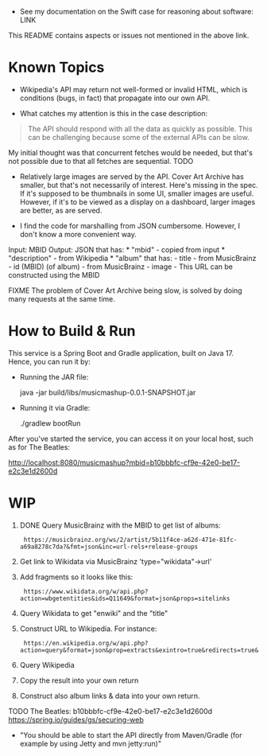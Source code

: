 
* See my documentation on the Swift case for reasoning about software:
LINK

This README contains aspects or issues not mentioned in the above link.

# Known Topics

* Wikipedia's API may return not well-formed or invalid HTML, which is conditions (bugs, in fact) that propagate into our own API.

* What catches my attention is this in the case description:

> The API should respond with all the data as quickly as possible. This can be challenging because some of the external APIs can be slow.

My initial thought was that concurrent fetches would be needed, but that's not possible due to that all fetches are sequential. TODO

* Relatively large images are served by the API. Cover Art Archive has smaller, but that's not necessarily of interest. Here's missing in the spec. If it's supposed to be thumbnails in some UI, smaller images are useful. However, if it's to be viewed as a display on a dashboard, larger images are better, as are served.

* I find the code for marshalling from JSON cumbersome. However, I don't know a more convenient way.

Input: MBID
Output: JSON that has:
    * "mbid" - copied from input
    * "description" - from Wikipedia
    * "album" that has:
        - title     - from MusicBrainz
        - id (MBID) (of album) - from MusicBrainz
        - image     - This URL can be constructed using the MBID

FIXME The problem of Cover Art Archive being slow, is solved by doing many requests at the same time.

# How to Build & Run

This service is a Spring Boot and Gradle application, built on Java 17. Hence, you can run it by:

* Running the JAR file:

    java -jar build/libs/musicmashup-0.0.1-SNAPSHOT.jar

* Running it via Gradle:

    ./gradlew bootRun

After you've started the service, you can access it on your local host, such as for The Beatles:

<http://localhost:8080/musicmashup?mbid=b10bbbfc-cf9e-42e0-be17-e2c3e1d2600d>

# 
# WIP
1. DONE Query MusicBrainz with the MBID to get list of albums:

        https://musicbrainz.org/ws/2/artist/5b11f4ce-a62d-471e-81fc-a69a8278c7da?&fmt=json&inc=url-rels+release-groups

2. Get link to Wikidata via MusicBrainz 'type="wikidata"->url'

3. Add fragments so it looks like this:

        https://www.wikidata.org/w/api.php?action=wbgetentities&ids=Q11649&format=json&props=sitelinks

4. Query Wikidata to get "enwiki" and the "title"

5. Construct URL to Wikipedia. For instance:

        https://en.wikipedia.org/w/api.php?action=query&format=json&prop=extracts&exintro=true&redirects=true&titles=Nirvana_(band)

6. Query Wikipedia
7. Copy the result into your own return
8. Construct also album links & data into your own return.

TODO
The Beatles: b10bbbfc-cf9e-42e0-be17-e2c3e1d2600d
https://spring.io/guides/gs/securing-web
* "You should be able to start the API directly from Maven/Gradle (for example by using Jetty and mvn jetty:run)"